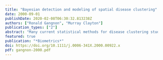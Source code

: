 ```yaml
---
title: "Bayesian detection and modeling of spatial disease clustering"
date: 2000-09-01
publishDate: 2020-02-08T06:30:32.813238Z
authors: ["Ronald Gangnon", "Murray Clayton"]
publication_types: ["2"]
abstract: "Many current statistical methods for disease clustering studies are based on a hypothesis testing paradigm. These methods typically do not produce useful estimates of disease rates or cluster risks. In this paper, we develop a Bayesian procedure for drawing inferences about specific models for spatial clustering. The proposed methodology incorporates ideas from image analysis, from Bayesian model averaging, and from model selection. With our approach, we obtain estimates for disease rates and allow for greater flexibility in both the type of clusters and the number of clusters that may be considered. We illustrate the proposed procedure through simulation studies and an analysis of the well-known New York leukemia data."
featured: true
publication: "*Biometrics*"
doi: https://doi.org/10.1111/j.0006-341X.2000.00922.x
pdf: gangnon-2000.pdf
---
```


